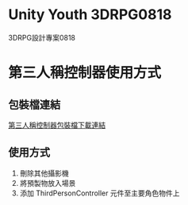 # Unity Youth 3DRPG0818
 3DRPG設計專案0818

 # 第三人稱控制器使用方式

 ## 包裝檔連結

 [第三人稱控制器包裝檔下載連結](https://github.com/grapy86/Unity-Youth-3DRPG0818/blob/main/ThirdPersonControllerAndCamera.unitypackage)

 ## 使用方式

 1. 刪除其他攝影機
 2. 將預製物放入場景
 3. 添加 ThirdPersonController 元件至主要角色物件上
